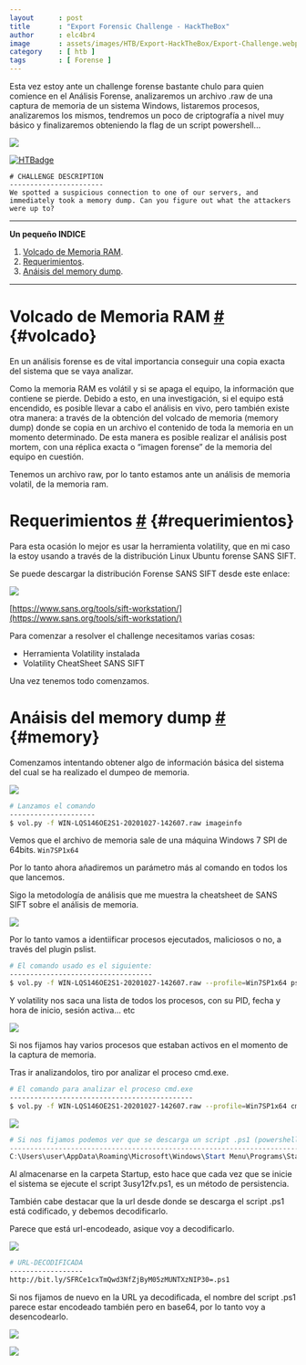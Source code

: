 ```yaml
---
layout      : post
title       : "Export Forensic Challenge - HackTheBox"
author      : elc4br4
image       : assets/images/HTB/Export-HackTheBox/Export-Challenge.webp
category    : [ htb ]
tags        : [ Forense ]
---
```


Esta vez estoy ante un challenge forense bastante chulo para quien comience en el Análisis Forense, analizaremos un archivo .raw de una captura de memoria de un sistema Windows, listaremos procesos, analizaremos los mismos, tendremos un poco de criptografía a nivel muy básico y finalizaremos obteniendo la flag de un script powershell...

![](/assets/images/HTB/Export-HackTheBox/export-rating.webp)

[![HTBadge](https://www.hackthebox.eu/badge/image/533771)](https://www.hackthebox.com/home/users/profile/533771)

```text
# CHALLENGE DESCRIPTION
-----------------------
We spotted a suspicious connection to one of our servers, and immediately took a memory dump. Can you figure out what the attackers were up to?
```

***


**Un pequeño INDICE**

1. [Volcado de Memoria RAM](#volcado).
2. [Requerimientos](#requerimientos).
3. [Anáisis del memory dump](#memory).


***

# Volcado de Memoria RAM [#](volcado) {#volcado}


En un análisis forense es de vital importancia conseguir una copia exacta del sistema que se vaya analizar.

Como la memoria RAM es volátil y si se apaga el equipo, la información que contiene se pierde. Debido a esto, en una investigación, si el equipo está encendido, es posible llevar a cabo el análisis en vivo, pero también existe otra manera: a través de la obtención del volcado de memoria (memory dump) donde se copia en un archivo el contenido de toda la memoria en un momento determinado. De esta manera es posible realizar el análisis post mortem, con una réplica exacta o “imagen forense” de la memoria del equipo en cuestión.

Tenemos un archivo raw, por lo tanto estamos ante un análisis de memoria volatil, de la memoria ram.


# Requerimientos [#](requerimientos) {#requerimientos}

Para esta ocasión lo mejor es usar la herramienta volatility, que en mi caso la estoy usando a través de la distribución Linux Ubuntu forense SANS SIFT.

Se puede descargar la distribución Forense SANS SIFT desde este enlace:

![](/assets/images/HTB/Export-HackTheBox/SIFT.webp)

[https://www.sans.org/tools/sift-workstation/](https://www.sans.org/tools/sift-workstation/)

Para comenzar a resolver el challenge necesitamos varias cosas:

* Herramienta Volatility instalada
* Volatility CheatSheet SANS SIFT 

Una vez tenemos todo comenzamos.


# Anáisis del memory dump [#](memory) {#memory}

Comenzamos intentando obtener algo de información básica del sistema del cual se ha realizado el dumpeo de memoria.

![](/assets/images/HTB/Export-HackTheBox/imageinfo.webp)

```bash
# Lanzamos el comando
---------------------
$ vol.py -f WIN-LQS146OE2S1-20201027-142607.raw imageinfo 
```

Vemos que el archivo de memoria sale de una máquina Windows 7 SPI de 64bits.
`Win7SP1x64`

Por lo tanto ahora añadiremos un parámetro más al comando en todos los que lancemos.

Sigo la metodología de análisis que me muestra la cheatsheet de SANS SIFT sobre el análisis de memoria.

![](/assets/images/HTB/Export-HackTheBox/metodología.webp)

Por lo tanto vamos a identiificar procesos ejecutados, maliciosos o no, a través del plugin pslist.

```bash
# El comando usado es el siguiente:
-----------------------------------
$ vol.py -f WIN-LQS146OE2S1-20201027-142607.raw --profile=Win7SP1x64 pslist
```

Y volatility nos saca una lista de todos los procesos, con su PID, fecha y hora de inicio, sesión activa... etc

![](/assets/images/HTB/Export-HackTheBox/pslist.webp)

Si nos fijamos hay varios procesos que estaban activos en el momento de la captura de memoria.

Tras ir analizandolos, tiro por analizar el proceso cmd.exe.

```bash
# El comando para analizar el proceso cmd.exe
---------------------------------------------
$ vol.py -f WIN-LQS146OE2S1-20201027-142607.raw --profile=Win7SP1x64 cmdscan
```

![](/assets/images/HTB/Export-HackTheBox/cmdscan.webp)

```powershell
# Si nos fijamos podemos ver que se descarga un script .ps1 (powershell) y se almacena en la ruta:
--------------------------------------------------------------------------------------------------
C:\Users\user\AppData\Roaming\Microsoft\Windows\Start Menu\Programs\Startup\3usy12fv.ps1
```

Al almacenarse en la carpeta Startup, esto hace que cada vez que se inicie el sistema se ejecute el script 3usy12fv.ps1, es un método de persistencia.

También cabe destacar que la url desde donde se descarga el script .ps1 está codificado, y debemos decodificarlo.

Parece que está url-encodeado, asique voy a decodificarlo.

![](/assets/images/HTB/Export-HackTheBox/urlencode.webp)

```bash
# URL-DECODIFICADA
------------------
http://bit.ly/SFRCe1cxTmQwd3NfZjByM05zMUNTXzNIP30=.ps1
```

Si nos fijamos de nuevo en la URL ya decodificada, el nombre del script .ps1 parece estar encodeado también pero en base64, por lo tanto voy a desencodearlo.

![](/assets/images/HTB/Export-HackTheBox/flag.webp)

![](/assets/images/HTB/Export-HackTheBox/share.webp)